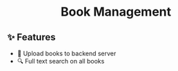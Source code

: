 <h1 align="center">Book Management</h1>

## ✨ Features
- 📘 Upload books to backend server
- 🔍 Full text search on all books
